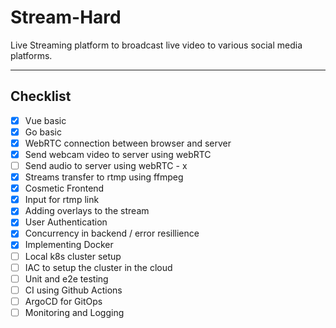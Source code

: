 # Stream-Hard
Live Streaming platform to broadcast live video to various social media platforms.<hr>

## Checklist
- [x] Vue basic
- [x] Go basic
- [x] WebRTC connection between browser and server
- [x] Send webcam video to server using webRTC
- [ ] Send audio to server using webRTC - x
- [x] Streams transfer to rtmp using ffmpeg
- [x] Cosmetic Frontend
- [x] Input for rtmp link
- [x] Adding overlays to the stream
- [x] User Authentication
- [x] Concurrency in backend / error resillience
- [x] Implementing Docker
- [ ] Local k8s cluster setup
- [ ] IAC to setup the cluster in the cloud
- [ ] Unit and e2e testing
- [ ] CI using Github Actions
- [ ] ArgoCD for GitOps
- [ ] Monitoring and Logging
